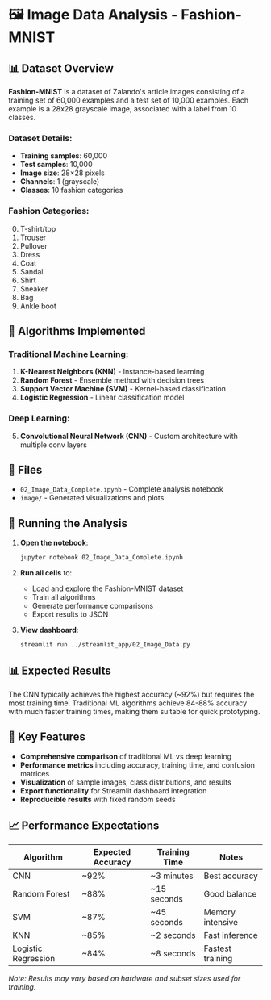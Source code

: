 # 🖼️ Image Data Analysis - Fashion-MNIST

## 📊 Dataset Overview

**Fashion-MNIST** is a dataset of Zalando's article images consisting of a training set of 60,000 examples and a test set of 10,000 examples. Each example is a 28x28 grayscale image, associated with a label from 10 classes.

### Dataset Details:
- **Training samples**: 60,000
- **Test samples**: 10,000  
- **Image size**: 28×28 pixels
- **Channels**: 1 (grayscale)
- **Classes**: 10 fashion categories

### Fashion Categories:
0. T-shirt/top
1. Trouser
2. Pullover
3. Dress
4. Coat
5. Sandal
6. Shirt
7. Sneaker
8. Bag
9. Ankle boot

## 🤖 Algorithms Implemented

### Traditional Machine Learning:
1. **K-Nearest Neighbors (KNN)** - Instance-based learning
2. **Random Forest** - Ensemble method with decision trees
3. **Support Vector Machine (SVM)** - Kernel-based classification
4. **Logistic Regression** - Linear classification model

### Deep Learning:
5. **Convolutional Neural Network (CNN)** - Custom architecture with multiple conv layers

## 📁 Files

- `02_Image_Data_Complete.ipynb` - Complete analysis notebook
- `image/` - Generated visualizations and plots

## 🚀 Running the Analysis

1. **Open the notebook**:
   ```bash
   jupyter notebook 02_Image_Data_Complete.ipynb
   ```

2. **Run all cells** to:
   - Load and explore the Fashion-MNIST dataset
   - Train all algorithms
   - Generate performance comparisons
   - Export results to JSON

3. **View dashboard**:
   ```bash
   streamlit run ../streamlit_app/02_Image_Data.py
   ```

## 📊 Expected Results

The CNN typically achieves the highest accuracy (~92%) but requires the most training time. Traditional ML algorithms achieve 84-88% accuracy with much faster training times, making them suitable for quick prototyping.

## 🔧 Key Features

- **Comprehensive comparison** of traditional ML vs deep learning
- **Performance metrics** including accuracy, training time, and confusion matrices
- **Visualization** of sample images, class distributions, and results
- **Export functionality** for Streamlit dashboard integration
- **Reproducible results** with fixed random seeds

## 📈 Performance Expectations

| Algorithm           | Expected Accuracy | Training Time | Notes                    |
| ------------------- | ---------------- | ------------- | ------------------------ |
| CNN                 | ~92%             | ~3 minutes    | Best accuracy            |
| Random Forest       | ~88%             | ~15 seconds   | Good balance             |
| SVM                 | ~87%             | ~45 seconds   | Memory intensive         |
| KNN                 | ~85%             | ~2 seconds    | Fast inference           |
| Logistic Regression | ~84%             | ~8 seconds    | Fastest training         |

*Note: Results may vary based on hardware and subset sizes used for training.*
